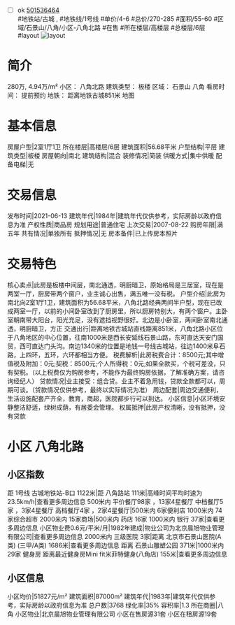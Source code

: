 - [ ] ok [501536464](https://bj.5i5j.com/ershoufang/501536464.html)  
 #地铁站/古城 ,  #地铁线/1号线
#单价/4-6 #总价/270-285 #面积/55-60   #区域/石景山/八角/小区-八角北路 #在售 #所在楼层/高楼层 #总楼层/6层 #layout 
![layout](http://image2a.5i5j.com/bdir/layout/57628.jpg_P5.jpg) 
# 简介 
 280万,  4.94万/m² 
小区： 八角北路
建筑类型： 板楼
区域： 石景山 八角
看房时间： 提前预约
地铁： 距离地铁古城851米 地图
# 基本信息 
 房屋户型|2室1厅1卫
所在楼层|高楼层/6层
建筑面积|56.68平米
户型结构|平层
建筑类型|板楼
房屋朝向|南北
建筑结构|混合
装修情况|简装
供暖方式|集中供暖
配备电梯|无
# 交易信息 
 发布时间|2021-06-13
建筑年代|1984年|建筑年代仅供参考，实际房龄以政府信息为准
产权性质|商品房
规划用途|普通住宅
上次交易|2007-08-22
购房年限|满五年
共有情况|单独所有
抵押情况|无
房本备件|已上传房本照片
# 交易特色 
 核心卖点|此房是板楼中间层，南北通透，明厨暗卫，原始格局是三居室，现在是两室一厅，厨房带两个窗户，业主诚心出售，满五唯一没有税。
户型介绍|此房为南北向2室1厅1卫，建筑面积为56.68平米，八角北路经典两间半户型，现在已改成两室一厅，以前的小间卧室改到了厨房里，所以厨房特别大，有两个窗户。主卧室朝南带大阳台，阳光充足，没有遮挡视野很好。北边是小卧室，两间卧室南北通透，明厨暗卫，方正
交通出行|距离地铁古城站直线距离851米，八角北路小区位于八角地区的中心位置，往南1000米是西长安延线石景山路，东可直达天安门国贸，西可直达门头沟。南边1340米的位置是地钱一号线古城站，往边1400米阜石路，上四环，五环，六环都相当方便。
税费解析|此房税费合计：8500元;其中增值税及附加：0元;契税：8500元;个人所得税：0元;如果全款买，个税可差没，只有契税。（以上税费仅为购房参考，不能作为最终购房依据，了解准确方案，请咨询经纪人）
贷款情况|业主接受：组合贷。业主不着急用钱，贷款全款都可以，周期可谈。（贷款情况仅供参考，最终以实际情况为准）
周边配套|周边交通便利，生活设施配套产齐全，教育，商超，医院都步行可以到达。
小区信息|小区环境安静整洁舒适，绿树成荫，有居委会管理。
权属抵押|此房产权清晰，没有抵押，没有贷款
# 小区 八角北路
## 小区指数 
 距 1号线 古城地铁站-B口 1122米|距 八角路站 111米|高峰时间平均时速为23.5km/h|查看更多周边信息
500米内 平价餐厅98家 ，13家4星餐厅
中档餐厅5家 ，3家4星餐厅
高档餐厅4家 ，2家4星餐厅|500米内 6家便利店
1000米内 74家综合超市
2000米内 15家商场|500米内 药店 16家
1000米内 银行 37家|查看更多周边信息
小区物业费0.6元/平米/月|1982年建成|物业公司为北京晨旭物业管理有限公司|查看更多周边信息
2000米内 三级医院 3家|距离 北京市石景山医院(A类) (三甲/A类) 1686米|查看更多周边信息
距离 石景山雕塑公园 371米|1000米内 29家 健身房
距离最近健身房Mini fit米菲特健身(八角店) 155米|查看更多周边信息
## 小区信息 
 小区均价|51827元/m²
建筑面积|87000m²
建筑年代|1983年|建筑年代仅供参考，实际房龄以政府信息为准
总户数|3768
绿化率|35%
容积率|1.3
所在商圈|八角
小区物业|北京晨旭物业管理有限公司
小区在售房源31套
小区在租房源19套
